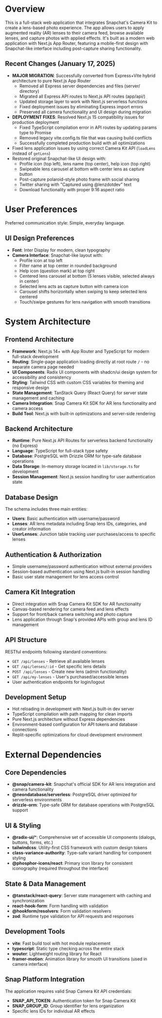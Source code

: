 # Overview

This is a full-stack web application that integrates Snapchat's Camera Kit to create a lens-based photo experience. The app allows users to apply augmented reality (AR) lenses to their camera feed, browse available lenses, and capture photos with applied effects. It's built as a modern web application with Next.js App Router, featuring a mobile-first design with Snapchat-like interface including post-capture sharing functionality.

## Recent Changes (January 17, 2025)
- **MAJOR MIGRATION**: Successfully converted from Express+Vite hybrid architecture to pure Next.js App Router
  - Removed all Express server dependencies and files (server/ directory)
  - Migrated all Express API routes to Next.js API routes (app/api/)
  - Updated storage layer to work with Next.js serverless functions
  - Fixed deployment issues by eliminating Express import errors
  - Preserved all camera functionality and UI design during migration
- **DEPLOYMENT FIXES**: Resolved Next.js 15 compatibility issues for production deployment
  - Fixed TypeScript compilation error in API routes by updating params type to Promise
  - Removed legacy vite.config.ts file that was causing build conflicts
  - Successfully completed production build with all optimizations
- Fixed lens application issues by using correct Camera Kit API (`loadLens` instead of `getLens`)
- Restored original Snapchat-like UI design with:
  - Profile icon (top left), lens name (top center), help icon (top right)
  - Swipeable lens carousel at bottom with center lens as capture button
  - Post-capture polaroid-style photo frame with social sharing
  - Twitter sharing with "Captured using @lenzdotdev" text
  - Download functionality with proper 9:16 aspect ratio

# User Preferences

Preferred communication style: Simple, everyday language.

## UI Design Preferences
- **Font**: Inter Display for modern, clean typography
- **Camera Interface**: Snapchat-like layout with:
  - Profile icon at top left
  - Filter name at top center in rounded background
  - Help icon (question mark) at top right
  - Centered lens carousel at bottom (5 lenses visible, selected always in center)
  - Selected lens acts as capture button with camera icon
  - Carousel shifts horizontally when swiping to keep selected lens centered
  - Touch/swipe gestures for lens navigation with smooth transitions

# System Architecture

## Frontend Architecture
- **Framework**: Next.js 14+ with App Router and TypeScript for modern full-stack development
- **Routing**: Single-page application loading directly at root route `/` - no separate camera page needed
- **UI Components**: Radix UI components with shadcn/ui design system for accessibility and consistency
- **Styling**: Tailwind CSS with custom CSS variables for theming and responsive design
- **State Management**: TanStack Query (React Query) for server state management and caching
- **Camera Integration**: Snap Camera Kit SDK for AR lens functionality and camera access
- **Build Tool**: Next.js with built-in optimizations and server-side rendering

## Backend Architecture
- **Runtime**: Pure Next.js API Routes for serverless backend functionality (no Express)
- **Language**: TypeScript for full-stack type safety
- **Database**: PostgreSQL with Drizzle ORM for type-safe database operations
- **Data Storage**: In-memory storage located in `lib/storage.ts` for development
- **Session Management**: Next.js session handling for user authentication state

## Database Design
The schema includes three main entities:
- **Users**: Basic authentication with username/password
- **Lenses**: AR lens metadata including Snap lens IDs, categories, and creator information
- **UserLenses**: Junction table tracking user purchases/access to specific lenses

## Authentication & Authorization
- Simple username/password authentication without external providers
- Session-based authentication using Next.js built-in session handling
- Basic user state management for lens access control

## Camera Kit Integration
- Direct integration with Snap Camera Kit SDK for AR functionality
- Canvas-based rendering for camera feed and lens effects
- Support for front/back camera switching and photo capture
- Lens application through Snap's provided APIs with group and lens ID management

## API Structure
RESTful endpoints following standard conventions:
- `GET /api/lenses` - Retrieve all available lenses
- `GET /api/lenses/:id` - Get specific lens details
- `POST /api/lenses` - Create new lens (admin functionality)
- `GET /api/my-lenses` - User's purchased/accessible lenses
- User authentication endpoints for login/logout

## Development Setup
- Hot reloading in development with Next.js built-in dev server
- TypeScript compilation with path mapping for clean imports
- Pure Next.js architecture without Express dependencies
- Environment-based configuration for API tokens and database connections
- Replit-specific optimizations for cloud development environment

# External Dependencies

## Core Dependencies
- **@snap/camera-kit**: Snapchat's official SDK for AR lens integration and camera functionality
- **@neondatabase/serverless**: PostgreSQL driver optimized for serverless environments
- **drizzle-orm**: Type-safe ORM for database operations with PostgreSQL support

## UI & Styling
- **@radix-ui/***: Comprehensive set of accessible UI components (dialogs, buttons, forms, etc.)
- **tailwindcss**: Utility-first CSS framework with custom design tokens
- **class-variance-authority**: Type-safe variant handling for component styling
- **@phosphor-icons/react**: Primary icon library for consistent iconography (required throughout the interface)

## State & Data Management
- **@tanstack/react-query**: Server state management with caching and synchronization
- **react-hook-form**: Form handling with validation
- **@hookform/resolvers**: Form validation resolvers
- **zod**: Runtime type validation for API requests and responses

## Development Tools
- **vite**: Fast build tool with hot module replacement
- **typescript**: Static type checking across the entire stack
- **wouter**: Lightweight routing library for React
- **framer-motion**: Animation library for smooth UI transitions (used in camera interface)

## Snap Platform Integration
The application requires valid Snap Camera Kit API credentials:
- **SNAP_API_TOKEN**: Authentication token for Snap Camera Kit
- **SNAP_GROUP_ID**: Group identifier for lens organization
- Specific lens IDs for individual AR effects